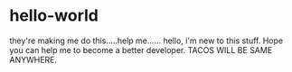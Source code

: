 # hello-world
they're making me do this.....help me......
hello, i'm new to this stuff. Hope you can help me to become a better developer.
TACOS WILL BE SAME ANYWHERE.
